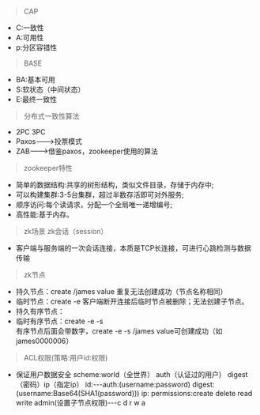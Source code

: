 > CAP
* C:一致性
* A:可用性
* p:分区容错性

> BASE  
* BA:基本可用
* S:软状态（中间状态）
* E:最终一致性

> 分布式一致性算法
* 2PC 3PC
* Paxos--->投票模式
* ZAB--->借鉴paxos，zookeeper使用的算法

> zookeeper特性
* 简单的数据结构:共享的树形结构，类似文件目录，存储于内存中;
* 可以构建集群:3-5台集群，超过半数存活即可对外服务;
* 顺序访问:每个读请求，分配一个全局唯一递增编号;
* 高性能:基于内存。

> zk场景
> zk会话（session）
* 客户端与服务端的一次会话连接，本质是TCP长连接，可进行心跳检测与数据传输
>zk节点
* 持久节点：create /james value 重复无法创建成功（节点名称相同）  
* 临时节点：create -e 客户端断开连接后临时节点被删除；无法创建子节点。
* 持久有序节点：
* 临时有序节点：create -e -s  
有序节点后面会带数字，create -e -s /james value可创建成功（如james0000006）
> ACL权限(策略:用户id:权限)
* 保证用户数据安全
scheme:world（全世界） auth（认证过的用户） digest（密码）ip（指定ip）
id:---auth:(username:password) digest:(username:Base64(SHA1(password))) ip:
permissions:create delete read write admin(设置子节点权限)---c  d  r  w  a

